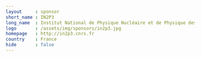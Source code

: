 ```yaml
---
layout     : sponsor
short_name : IN2P3 
long_name  : Institut National de Physique Nucléaire et de Physique des Particules
logo       : /assets/img/sponsors/in2p3.jpg
homepage   : http://in2p3.cnrs.fr
country    : France
hide       : false
---
```

